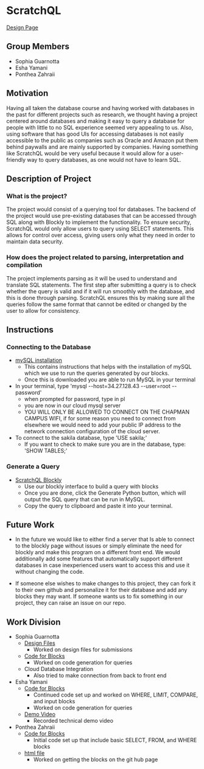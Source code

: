 # ScratchQL

[Design Page](https://eshayamani.github.io/ScratchQL/src/index.html)

## Group Members 
- Sophia Guarnotta
- Esha Yamani
- Ponthea Zahraii
  
## Motivation 
Having all taken the database course and having worked with databases in the past for different projects such as research, we thought having a project centered around databases and making it easy to query a database for people with little to no SQL experience seemed very appealing to us. Also, using software that has good UIs for accessing databases is not easily accessible to the public as companies such as Oracle and Amazon put them behind paywalls and are mainly supported by companies. Having something like ScratchQL would be very useful because it would allow for a user-friendly way to query databases, as one would not have to learn SQL. 

## Description of Project 
### What is the project?
The project would consist of a querying tool for databases. The backend of the project would use pre-existing databases that can be accessed through SQL along with Blockly to implement the functionality. To ensure security, ScratchQL would only allow users to query using SELECT statements. This allows for control over access, giving users only what they need in order to maintain data security.

### How does the project related to parsing, interpretation and compilation
The project implements parsing as it will be used to understand and translate SQL statements. The first step after submitting a query is to check whether the query is valid and if it will run smoothly with the database, and this is done through parsing. ScratchQL ensures this by making sure all the queries follow the same format that cannot be edited or changed by the user to allow for consistency. 

## Instructions
### Connecting to the Database
- [mySQL installation](https://dev.mysql.com/downloads/installer/)
    - This contains instructions that helps with the installation of mySQL which we use to run the queries generated by our blocks.
    - Once this is downloaded you are able to run MySQL in your terminal
- In your terminal, type 'mysql --host=34.27.128.43 --user=root --password'
    - when prompted for password, type in pl
    - you are now in our cloud mysql server
    - YOU WILL ONLY BE ALLOWED TO CONNECT ON THE CHAPMAN CAMPUS WIFI, if for some reason you need to connect from elsewhere we would need to add your public IP address to the network connection configuration of the cloud server.
- To connect to the sakila database, type 'USE sakila;'
    - If you want to check to make sure you are in the database, type: 'SHOW TABLES;'
### Generate a Query
- [ScratchQL Blockly](https://eshayamani.github.io/ScratchQL/src/index.html)
    - Use our blockly interface to build a query with blocks
    - Once you are done, click the Generate Python button, which will output the SQL query that can be run in MySQL.
    - Copy the query to clipboard and paste it into your terminal.

## Future Work
- In the future we would like to either find a server that Is able to connect to the blockly page without issues or simply eliminate the need for blockly and make this program on a different front end. We would additionally add some features that automatically support different databases in case inexperienced users want to access this and use it without changing the code.

- If someone else wishes to make changes to this project, they can fork it to their own github and personalize it for their database and add any blocks they may want. If someone wants us to fix something in our project, they can raise an issue on our repo. 

## Work Division
- Sophia Guarnotta
    - [Design Files](docs)
        - Worked on design files for submissions
    - [Code for Blocks](src/custom_blocks.js)
        - Worked on code generation for queries
    - Cloud Database Integration
        - Also tried to make connection from back to front end
- Esha Yamani
    - [Code for Blocks](src/custom_blocks.js)
        - Continued code set up and worked on WHERE, LIMIT, COMPARE, and input blocks
        - Worked on code generation for queries
    - [Demo Video](docs/technical_demo.mp4)
        - Recorded technical demo video
- Ponthea Zahraii
    - [Code for Blocks](src/custom_blocks.js)
        - Initial code set up that include basic SELECT, FROM, and WHERE blocks
    - [html file](src/index.html)
        - Worked on getting the blocks on the git hub page
